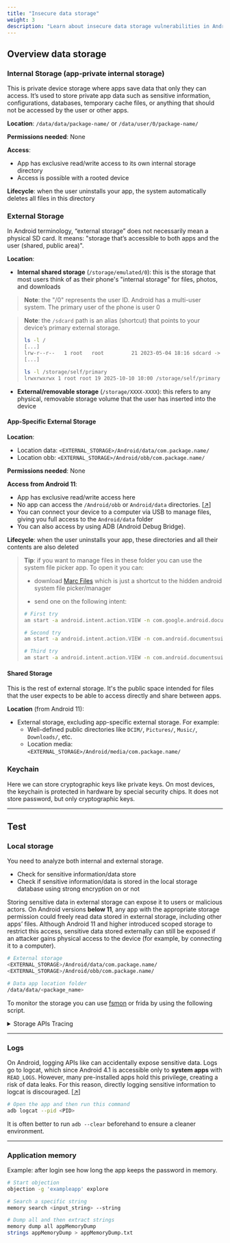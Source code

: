 ```yaml
---
title: "Insecure data storage"
weight: 3
description: "Learn about insecure data storage vulnerabilities in Android applications. Explore internal and external storage, shared preferences, databases, logs, and application memory to identify sensitive data exposure."
---
```


## Overview data storage

### Internal Storage (app-private internal storage)

This is private device storage where apps save data that only they can access. It’s used to store private app data such as sensitive information, configurations, databases, temporary cache files, or anything that should not be accessed by the user or other apps.

**Location**: `/data/data/package-name/` or `/data/user/0/package-name/`

**Permissions needed**: None

**Access**:

* App has exclusive read/write access to its own internal storage directory
* Access is possible with a rooted device

**Lifecycle**: when the user uninstalls your app, the system automatically deletes all files in this directory

### External Storage

In Android terminology, “external storage” does not necessarily mean a physical SD card. It means: "storage that’s accessible to both apps and the user (shared, public area)".

**Location**:

* **Internal shared storage** (`/storage/emulated/0`): this is the storage that most users think of as their phone's "internal storage" for files, photos, and downloads

> **Note**: the "/0" represents the user ID. Android has a multi-user system. The primary user of the phone is user 0

> **Note**: the `/sdcard` path is an alias (shortcut) that points to your device’s primary external storage.
>
> ```sh
> ls -l /
> [...]
> lrw-r--r--   1 root   root         21 2023-05-04 18:16 sdcard -> /storage/self/primary
> [...]
>
> ls -l /storage/self/primary
> lrwxrwxrwx 1 root root 19 2025-10-10 10:00 /storage/self/primary -> /storage/emulated/0
> ```

* **External/removable storage** (`/storage/XXXX-XXXX`): this refers to any physical, removable storage volume that the user has inserted into the device

#### App-Specific External Storage

**Location**:

* Location data: `<EXTERNAL_STORAGE>/Android/data/com.package.name/`
* Location obb: `<EXTERNAL_STORAGE>/Android/obb/com.package.name/`

**Permissions needed**: None

**Access from Android 11**:

* App has exclusive read/write access here
* No app can access the `/Android/obb` or `Android/data` directories. \[[↗](https://developer.android.com/training/data-storage/shared/documents-files#document-access-restrictions)]
* You can connect your device to a computer via USB to manage files, giving you full access to the `Android/data` folder
* You can also access by using ADB (Android Debug Bridge).

**Lifecycle**: when the user uninstalls your app, these directories and all their contents are also deleted

> **Tip**: if you want to manage files in these folder you can use the system file picker app. To open it you can:
>
> * download [Marc Files](https://play.google.com/store/apps/details?id=com.marc.files) which is just a shortcut to the hidden android system file picker/manager
> 
> * send one on the following intent: 
> ```sh
> # First try
> am start -a android.intent.action.VIEW -n com.google.android.documentsui/com.android.documentsui.files.FilesActivity
>
> # Second try
> am start -a android.intent.action.VIEW -n com.android.documentsui/com.android.documentsui.files.FilesActivity
>
> # Third try
> am start -a android.intent.action.VIEW -n com.android.documentsui/com.android.documentsui.FilesActivity
> ```


#### Shared Storage

This is the rest of external storage. It's the public space intended for files that the user expects to be able to access directly and share between apps.

**Location** (from Android 11):

* External storage, excluding app-specific external storage. For example:
    * Well-defined public directories like `DCIM/`, `Pictures/`, `Music/`, `Downloads/`, etc.
    * Location media: `<EXTERNAL_STORAGE>/Android/media/com.package.name/`


### Keychain

Here we can store cryptographic keys like private keys. On most devices, the keychain is protected in hardware by special security chips. It does not store password, but only cryptographic keys.

---

## Test

### Local storage

You need to analyze both internal and external storage.

* Check for sensitive information/data store
* Check if sensitive information/data is stored in the local storage database using strong encryption on or not

Storing sensitive data in external storage can expose it to users or malicious actors. On Android versions **below 11**, any app with the appropriate storage permission could freely read data stored in external storage, including other apps’ files.
Although Android 11 and higher introduced scoped storage to restrict this access, sensitive data stored externally can still be exposed if an attacker gains physical access to the device (for example, by connecting it to a computer).

```sh
# External storage
<EXTERNAL_STORAGE>/Android/data/com.package.name/
<EXTERNAL_STORAGE>/Android/obb/com.package.name/

# Data app location folder
/data/data/<package_name>
```

To monitor the storage you can use [fsmon](/Android/fsmon.html) or frida by using the following script.

<details>
<summary>
Storage APIs Tracing
</summary>

Credits: [OWASP](https://mas.owasp.org/MASTG/demos/android/MASVS-STORAGE/MASTG-DEMO-0002/MASTG-DEMO-0002/)

If you need to monitor changes in internal storage, update the corresponding value in `external_paths`.

> **Note**: the script monitor even `ContentResolver.insert()` because files created via this method are managed by MediaStore as `content://` URIs (not file paths), so they can’t be opened with libc `open()`. \[[↗](https://mas.owasp.org/MASTG/demos/android/MASVS-STORAGE/MASTG-DEMO-0002/MASTG-DEMO-0002/#sample:~:text=The%20run.sh,reveal%20these%20files.)]

```sh
function printBacktrace(maxLines = 8) {
    Java.perform(() => {
        let Exception = Java.use("java.lang.Exception");
        let stackTrace = Exception.$new().getStackTrace().toString().split(",");
        console.log("\nBacktrace:");
        for (let i = 0; i < Math.min(maxLines, stackTrace.length); i++) {
            console.log(stackTrace[i]);
        }
    });
};

// Intercept libc's open to make sure we cover all Java I/O APIs
Interceptor.attach(
    Process.getModuleByName('libc.so').getExportByName('open'),
    {
        onEnter: function(args) {
            const external_paths = ['/sdcard', '/storage/emulated'];
            const path = args[0].readCString();
            external_paths.forEach(external_path => {
                if (path.indexOf(external_path) === 0) {
                    console.log(`\n[*] open called to open a file from external storage at: ${path}`);
                    printBacktrace(15);
                }
            });
        }
    }
);

// Hook ContentResolver.insert to log ContentValues (including keys like _display_name, mime_type, and relative_path) and returned URI
Java.perform(() => {
    let ContentResolver = Java.use("android.content.ContentResolver");
    ContentResolver.insert.overload('android.net.Uri', 'android.content.ContentValues').implementation = function(uri, values) {
        console.log(`\n[*] ContentResolver.insert called with ContentValues:`);

        console.log(`\t_display_name: ${values.get("_display_name").toString()}`);
        console.log(`\tmime_type: ${values.get("mime_type").toString()}`);
        console.log(`\trelative_path: ${values.get("relative_path").toString()}`);

        let result = this.insert(uri, values);
        console.log(`\n[*] ContentResolver.insert returned URI: ${result.toString()}`);
        printBacktrace();
        return result;
    };
});
```
</details>

---

### Logs

On Android, logging APIs like can accidentally expose sensitive data. Logs go to logcat, which since Android 4.1 is accessible only to **system apps** with `READ_LOGS`. However, many pre-installed apps hold this privilege, creating a risk of data leaks. For this reason, directly logging sensitive information to logcat is discouraged. \[[↗](https://developer.android.com/privacy-and-security/risks/log-info-disclosure)]

```sh
# Open the app and then run this command
adb logcat --pid <PID>
```

It is often better to run `adb --clear` beforehand to ensure a cleaner environment.

---

### Application memory

Example: after login see how long the app keeps the password in memory.

```sh
# Start objection
objection -g 'exampleapp' explore

# Search a specific string
memory search <input_string> --string

# Dump all and then extract strings
memory dump all appMemoryDump
strings appMemoryDump > appMemoryDump.txt
```
